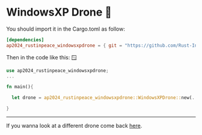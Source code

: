 # WindowsXP Drone :floppy_disk:
  
  You should import it in the Cargo.toml as follow:  

  ```toml
  [dependencies]
  ap2024_rustinpeace_windowsxpdrone = { git = "https://github.com/Rust-In-Peace-AP/WindowsXP-Drone.git" }
  ```

  Then in the code like this: :window:

  ```rust
  use ap2024_rustinpeace_windowsxpdrone;
  ...
  
  fn main(){
  
    let drone = ap2024_rustinpeace_windowsxpdrone::WindowsXPDrone::new(...);
  
  }
```

---

If you wanna look at a different drone come back [here](https://github.com/Rust-In-Peace-AP/sound-effects).  
